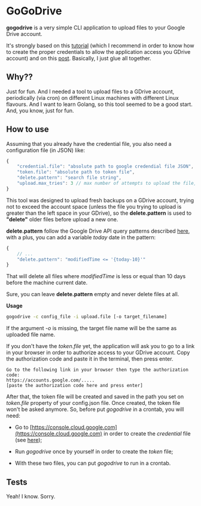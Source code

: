 # GoGoDrive

**gogodrive** is a very simple CLI application to upload files to your Google Drive account.

It's strongly based on this [tutorial](https://developers.google.com/drive/api/v3/quickstart/go) (which I recommend in order to know how to create 
the proper credentials to allow the application access you GDrive account) and on this [post](https://medium.com/@devtud/upload-files-in-google-drive-with-golang-and-google-drive-api-d686fb62f884). Basically, I just glue all together.

## **Why??**

Just for fun. And I needed a tool to upload files to a GDrive account, periodically (via cron) on different Linux machines with different Linux flavours.
And I want to learn Golang, so this tool seemed to be a good start. And, you know, just for fun.

## How to use

Assuming that you already have the credential file, you also need a configuration file (in JSON) like:

```javascript
{
	"credential.file": "absolute path to google credendial file JSON",
	"token.file": "absolute path to token file",
	"delete.pattern": "search file string",
	"upload.max_tries": 3 // max number of attempts to upload the file, if fail
}
```

This tool was designed to upload fresh backups on a GDrive account, trying not to exceed the account space (unless the file you trying to upload is greater than the left space in your GDrive), so the **delete.pattern** is used to **"delete"** older files before upload a new one.

**delete.pattern** follow the Google Drive API query patterns described [here](https://developers.google.com/drive/api/v3/reference/query-ref), with a plus, you can add a variable *today* date in the pattern:
```javascript
{
    // ...
    "delete.pattern": "modifiedTime <= '{today-10}'"
}
```
That will delete all files where *modifiedTime* is less or equal than 10 days before the machine current date.

Sure, you can leave **delete.pattern** empty and never delete files at all.

**Usage**

```bash
gogodrive -c config_file -i upload.file [-o target_filename]
```
If the argument *-o* is missing, the target file name will be the same as uploaded file name.

If you don't have the *token.file* yet, the application will ask you to go to a link in your browser in order to authorize access to your GDrive account. Copy the authorization code and paste it in the terminal, then press enter.

```
Go to the following link in your browser then type the authorization code: 
https://accounts.google.com/.....
[paste the authorization code here and press enter]
```

After that, the token file will be created and saved in the path you set on *token.file* property of your config.json file. Once created, the token file won't be asked anymore. So, before put *gogodrive* in a crontab, you will need:

- Go to [https://console.cloud.google.com](https://console.cloud.google.com) in order to create the *credential* file (see [here](https://developers.google.com/drive/api/v3/quickstart/go));

- Run *gogodrive* once by yourself in order to create the *token* file;

- With these two files, you can put *gogodrive* to run in a crontab.

## Tests

Yeah! I know. Sorry.
